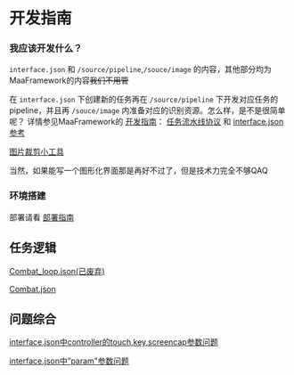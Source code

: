 # 开发指南

### 我应该开发什么？

`interface.json` 和 `/source/pipeline`,`/souce/image` 的内容，其他部分均为MaaFramework的内容~~我们不用管~~

在 `interface.json` 下创建新的任务再在 `/source/pipeline` 下开发对应任务的pipeline，并且再 `/souce/image` 内准备对应的识别资源。怎么样，是不是很简单呢？
详情参见MaaFramework的 [开发指南](https://github.com/MaaXYZ/MaaFramework/blob/main/docs/zh_cn/1.1-%E5%BF%AB%E9%80%9F%E5%BC%80%E5%A7%8B.md)： [任务流水线协议](https://github.com/MaaXYZ/MaaFramework/blob/main/docs/zh_cn/3.1-%E4%BB%BB%E5%8A%A1%E6%B5%81%E6%B0%B4%E7%BA%BF%E5%8D%8F%E8%AE%AE.md) 和 [interface.json参考](https://github.com/MaaXYZ/MaaFramework/blob/main/sample/interface.json)

[图片裁剪小工具](https://github.com/MaaXYZ/MaaFramework/tree/main/tools/ImageCropper)

当然，如果能写一个图形化界面那是再好不过了，但是技术力完全不够QAQ

### 环境搭建

部署请看 [部署指南](./部署指南.md)

## 任务逻辑

[Combat_loop.json(已废弃)](./Explainings/Combat_loop.md)

[Combat.json](./Explainings/Combat.md)

## 问题综合

[interface.json中controller的touch,key,screencap参数问题](./Questions/controller参数问题.md)

[interface.json中”param"参数问题](./Questions/Interface中param参数.md)